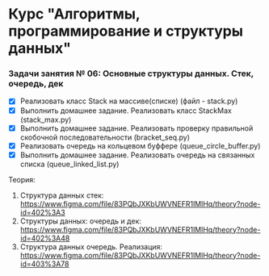 # Курс "Алгоритмы, программирование и структуры данных"

### Задачи занятия № 06: Основные структуры данных. Стек, очередь, дек

- [x] Реализовать класс Stack на массиве(списке) (файл - stack.py)
- [x] Выполнить домашнее задание. Реализовать класс StackMax (stack_max.py)
- [x] Выполнить домашнее задание. Реализовать проверку правильной скобочной последовательности (bracket_seq.py)
- [x] Реализовать очередь на кольцевом буффере (queue_circle_buffer.py)
- [x] Выполнить домашнее задание. Реализовать очередь на связанных списка (queue_linked_list.py)

Теория: 
1. Структура данных стек: https://www.figma.com/file/83PQbJXKbUWVNEFR1lMlHq/theory?node-id=402%3A3
2. Структуры данных: очередь и дек: https://www.figma.com/file/83PQbJXKbUWVNEFR1lMlHq/theory?node-id=402%3A48
3. Структура данных очередь. Реализация: https://www.figma.com/file/83PQbJXKbUWVNEFR1lMlHq/theory?node-id=403%3A78
